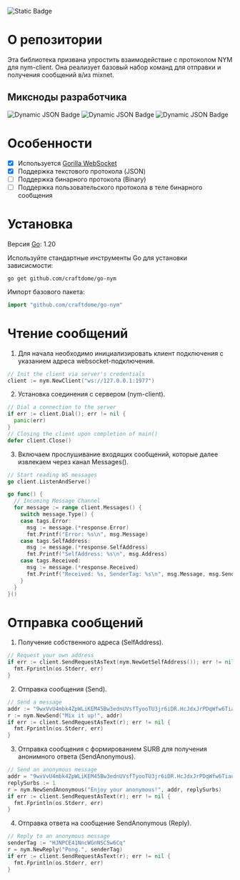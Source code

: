 ![Static Badge](https://img.shields.io/badge/release-v1.0-blue)

# О репозитории
Эта библиотека призвана упростить взаимодействие с протоколом NYM для nym-client. Она реализует базовый набор команд для отправки и получения сообщений в/из mixnet.

## Миксноды разработчика

![Dynamic JSON Badge](https://img.shields.io/badge/dynamic/json?url=https%3A%2F%2Fexplorer.nymtech.net%2Fapi%2Fv1%2Fmix-node%2F895&query=mix_node.identity_key&style=plastic&logo=numpy&logoColor=white&label=Advanced%20Engineering%201&color=%23136401&cacheSeconds=60&link=https%3A%2F%2Fexplorer.nymtech.net%2Fnetwork-components%2Fmixnode%2F895) 
![Dynamic JSON Badge](https://img.shields.io/badge/dynamic/json?url=https%3A%2F%2Fexplorer.nymtech.net%2Fapi%2Fv1%2Fmix-node%2F895&query=stake_saturation&style=plastic&logo=myspace&logoColor=white&label=Stake&cacheSeconds=60&link=https%3A%2F%2Fexplorer.nymtech.net%2Fnetwork-components%2Fmixnode%2F895)
![Dynamic JSON Badge](https://img.shields.io/badge/dynamic/json?url=https%3A%2F%2Fexplorer.nymtech.net%2Fapi%2Fv1%2Fmix-node%2F895&query=mix_node.version&style=plastic&logo=git&logoColor=white&label=Version&cacheSeconds=60&link=https%3A%2F%2Fexplorer.nymtech.net%2Fnetwork-components%2Fmixnode%2F895)

# Особенности

- [x] Используется [Gorilla WebSocket](https://github.com/gorilla/websocket)
- [x] Поддержка текстового протокола (JSON)
- [ ] Поддержка бинарного протокола (Binary)
- [ ] Поддержка пользовательского протокола в теле бинарного сообщения

# Установка
Версия [Go](https://go.dev/dl/): 1.20

Используйте стандартные инструменты Go для установки зависисмости:
```
go get github.com/craftdome/go-nym
```

Импорт базового пакета:
```go
import "github.com/craftdome/go-nym"
```

# Чтение сообщений

1. Для начала необходимо инициализировать клиент подключения с указанием адреса websocket-подключения.
```go
// Init the client via server's credentials
client := nym.NewClient("ws://127.0.0.1:1977")
```


2. Установка соединения c сервером (nym-client).
```go
// Dial a connection to the server
if err := client.Dial(); err != nil {
  panic(err)
}
// Closing the client upon completion of main()
defer client.Close()
```

3. Включаем прослушивание входящих сообщений, которые далее извлекаем через канал Messages().
```go
// Start reading WS messages
go client.ListenAndServe()

go func() {
  // Incoming Message Channel
  for message := range client.Messages() {
    switch message.Type() {
    case tags.Error:
      msg := message.(*response.Error)
      fmt.Printf("Error: %s\n", msg.Message)
    case tags.SelfAddress:
      msg := message.(*response.SelfAddress)
      fmt.Printf("SelfAddress: %s\n", msg.Address)
    case tags.Received:
      msg := message.(*response.Received)
      fmt.Printf("Received: %s, SenderTag: %s\n", msg.Message, msg.SenderTag)
    }
  }
}()
```

# Отправка сообщений

1. Получение собственного адреса (SelfAddress).
```go
// Request your own address
if err := client.SendRequestAsText(nym.NewGetSelfAddress()); err != nil {
  fmt.Fprintln(os.Stderr, err)
}
```

2. Отправка сообщения (Send).
```go
// Send a message
addr := "9wxVvU4mbk4ZpWLiKEM45Bw3ednUVsfTyooTU3jr6iDR.HcJdxJrPDqWfw6TiauLZEC3mKjFByzFGEtFvDPe2pKW3@Emswx6KXyjRfq1c2k4d4uD2e6nBSbH1biorCZUei8UNS"
r := nym.NewSend("Mix it up!", addr)
if err := client.SendRequestAsText(r); err != nil {
  fmt.Fprintln(os.Stderr, err)
}
```

3. Отправка сообщения с формированием SURB для получения анонимного ответа (SendAnonymous).
```go
// Send an anonymous message
addr = "9wxVvU4mbk4ZpWLiKEM45Bw3ednUVsfTyooTU3jr6iDR.HcJdxJrPDqWfw6TiauLZEC3mKjFByzFGEtFvDPe2pKW3@Emswx6KXyjRfq1c2k4d4uD2e6nBSbH1biorCZUei8UNS"
replySurbs := 1
r = nym.NewSendAnonymous("Enjoy your anonymous!", addr, replySurbs)
if err := client.SendRequestAsText(r); err != nil {
  fmt.Fprintln(os.Stderr, err)
}
```

4. Отправка ответа на сообщение SendAnonymous (Reply).
```go
// Reply to an anonymous message
senderTag := "HJNPCE41NncWGnNSC5w6Cq"
r = nym.NewReply("Pong.", senderTag)
if err := client.SendRequestAsText(r); err != nil {
  fmt.Fprintln(os.Stderr, err)
}
```
